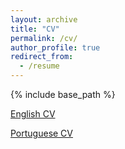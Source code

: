 ```yaml
---
layout: archive
title: "CV"
permalink: /cv/
author_profile: true
redirect_from:
  - /resume
---
```


{% include base_path %}

[English CV](https://google.com)

[Portuguese CV]("https://PedroTL.github.io/files/Curr%C3%ADculo.pdf")
